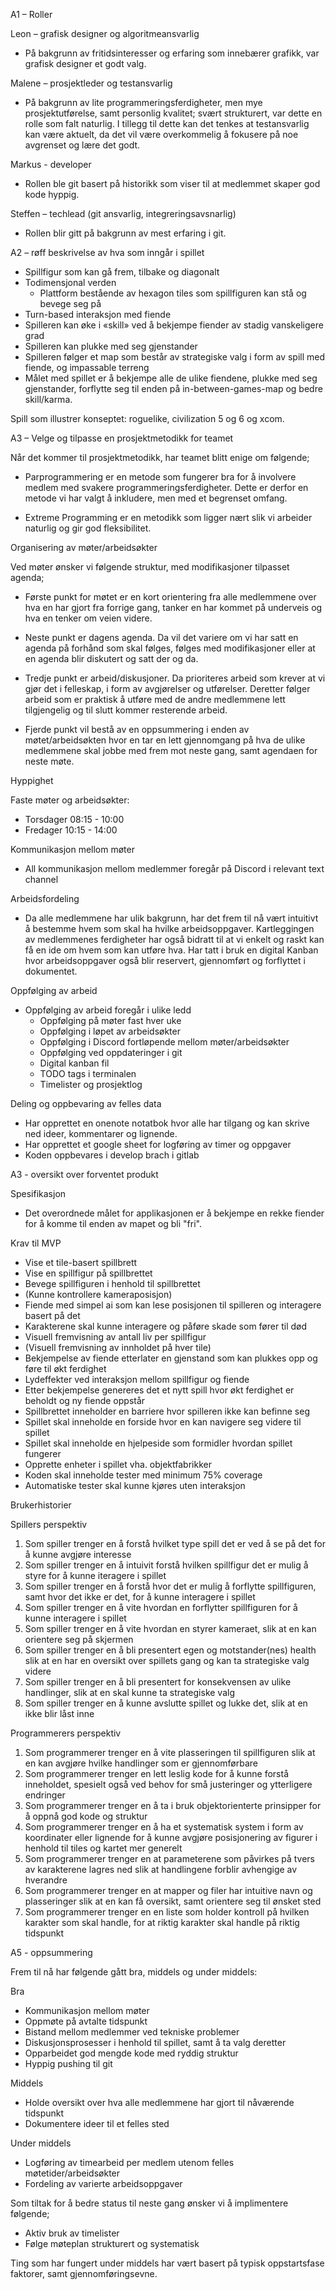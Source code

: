 A1 – Roller

Leon – grafisk designer og algoritmeansvarlig
* På bakgrunn av fritidsinteresser og erfaring som innebærer grafikk, var grafisk designer et godt valg.

Malene – prosjektleder og testansvarlig
* På bakgrunn av lite programmeringsferdigheter, men mye prosjektutførelse, samt personlig kvalitet; svært strukturert, var dette en rolle som falt naturlig. I tillegg til dette kan det tenkes at testansvarlig kan være aktuelt, da det vil være overkommelig å fokusere på noe avgrenset og lære det godt.

Markus - developer
* Rollen ble git basert på historikk som viser til at medlemmet skaper god kode hyppig.

Steffen – techlead (git ansvarlig, integreringsavsnarlig)
* Rollen blir gitt på bakgrunn av mest erfaring i git.


A2 – røff beskrivelse av hva som inngår i spillet


* Spillfigur som kan gå frem, tilbake og diagonalt  
* Todimensjonal verden  
	* Plattform bestående av hexagon tiles som spillfiguren kan stå og bevege seg på   
* Turn-based interaksjon med fiende  
* Spilleren kan øke i «skill» ved å bekjempe fiender av stadig vanskeligere grad  
* Spilleren kan plukke med seg gjenstander  
* Spilleren følger et map som består av strategiske valg i form av spill med fiende, og impassable terreng 
* Målet med spillet er å bekjempe alle de ulike fiendene, plukke med seg gjenstander, forflytte seg til enden på   in-between-games-map og bedre skill/karma.  

Spill som illustrer konseptet: roguelike, civilization 5 og 6 og xcom.


A3 – Velge og tilpasse en prosjektmetodikk for teamet

Når det kommer til prosjektmetodikk, har teamet blitt enige om følgende;

* Parprogrammering er en metode som fungerer bra for å involvere medlem med svakere programmeringsferdigheter. Dette er derfor en metode vi har valgt å inkludere, men med et begrenset omfang.

* Extreme Programming er en metodikk som ligger nært slik vi arbeider naturlig og gir god fleksibilitet.



Organisering av møter/arbeidsøkter

Ved møter ønsker vi følgende struktur, med modifikasjoner tilpasset agenda;

* Første punkt for møtet er en kort orientering fra alle medlemmene over hva en har gjort fra forrige gang, tanker en har kommet på underveis og hva en tenker om veien videre.

* Neste punkt er dagens agenda. Da vil det variere om vi har satt en agenda på forhånd som skal følges, følges med modifikasjoner eller at en agenda blir diskutert og satt der og da.

* Tredje punkt er arbeid/diskusjoner. Da prioriteres arbeid som krever at vi gjør det i felleskap, i form av avgjørelser og utførelser. Deretter følger arbeid som er praktisk å utføre med de andre medlemmene lett tilgjengelig og til slutt kommer resterende arbeid.

* Fjerde punkt vil bestå av en oppsummering i enden av møtet/arbeidsøkten hvor en tar en lett gjennomgang på hva de ulike medlemmene skal jobbe med frem mot neste gang, samt agendaen for neste møte.


Hyppighet

Faste møter og arbeidsøkter:
* Torsdager 08:15 - 10:00
* Fredager 10:15 - 14:00


Kommunikasjon mellom møter
* All kommunikasjon mellom medlemmer foregår på Discord i relevant text channel


Arbeidsfordeling
* Da alle medlemmene har ulik bakgrunn, har det frem til nå vært intuitivt å bestemme hvem som skal ha hvilke arbeidsoppgaver. Kartleggingen av medlemmenes ferdigheter har også bidratt til at vi enkelt og raskt kan få en ide om hvem som kan utføre hva. Har tatt i bruk en digital Kanban hvor arbeidsoppgaver også blir reservert, gjennomført og  forflyttet i dokumentet.


Oppfølging av arbeid
* Oppfølging av arbeid foregår i ulike ledd
	* Oppfølging på møter fast hver uke
	* Oppfølging i løpet av arbeidsøkter
	* Oppfølging i Discord fortløpende mellom møter/arbeidsøkter
	* Oppfølging ved oppdateringer i git
	* Digital kanban fil
	* TODO tags i terminalen
	* Timelister og prosjektlog


Deling og oppbevaring av felles data
* Har opprettet en onenote notatbok hvor alle har tilgang og kan skrive ned ideer, kommentarer og lignende.
* Har opprettet et google sheet for logføring av timer og oppgaver
* Koden oppbevares i develop brach i gitlab


A3 - oversikt over forventet produkt


Spesifikasjon
* Det overordnede målet for applikasjonen er å bekjempe en rekke fiender for å komme til enden av mapet og bli "fri".


Krav til MVP
* Vise et tile-basert spillbrett
* Vise en spillfigur på spillbrettet
* Bevege spillfiguren i henhold til spillbrettet
* (Kunne kontrollere kameraposisjon)
* Fiende med simpel ai som kan lese posisjonen til spilleren og interagere basert på det
* Karakterene skal kunne interagere og påføre skade som fører til død
* Visuell fremvisning av antall liv per spillfigur
* (Visuell fremvisning av innholdet på hver tile)
* Bekjempelse av fiende etterlater en gjenstand som kan plukkes opp og føre til økt ferdighet
* Lydeffekter ved interaksjon mellom spillfigur og fiende
* Etter bekjempelse genereres det et nytt spill hvor økt ferdighet er beholdt og ny fiende oppstår
* Spillbrettet inneholder en barriere hvor spilleren ikke kan befinne seg
* Spillet skal inneholde en forside hvor en kan navigere seg videre til spillet
* Spillet skal inneholde en hjelpeside som formidler hvordan spillet fungerer
* Opprette enheter i spillet vha. objektfabrikker
* Koden skal inneholde tester med minimum 75% coverage
* Automatiske tester skal kunne kjøres uten interaksjon


Brukerhistorier


Spillers perspektiv
1. Som spiller trenger en å forstå hvilket type spill det er ved å se på det for å kunne avgjøre interesse
2. Som spiller trenger en å intuivit forstå hvilken spillfigur det er mulig å styre for å kunne iteragere i spillet
3. Som spiller trenger en å forstå hvor det er mulig å forflytte spillfiguren, samt hvor det ikke er det, for å kunne interagere i spillet
4. Som spiller trenger en å vite hvordan en forflytter spillfiguren for å kunne interagere i spillet
5. Som spiller trenger en å vite hvordan en styrer kameraet, slik at en kan orientere seg på skjermen
6. Som spiller trenger en å bli presentert egen og motstander(nes) health slik at en har en oversikt over spillets gang og kan ta strategiske valg videre
7. Som spiller trenger en å bli presentert for konsekvensen av ulike handlinger, slik at en skal kunne ta strategiske valg
8. Som spiller trenger en å kunne avslutte spillet og lukke det, slik at en ikke blir låst inne


Programmerers perspektiv
1. Som programmerer trenger en å vite plasseringen til spillfiguren slik at en kan avgjøre hvilke handlinger som er gjennomførbare
2. Som programmerer trenger en lett leslig kode for å kunne forstå inneholdet, spesielt også ved behov for små justeringer og ytterligere endringer
3. Som programmerer trenger en å ta i bruk objektorienterte prinsipper for å oppnå god kode og struktur
4. Som programmerer trenger en å ha et systematisk system i form av koordinater eller lignende for å kunne avgjøre posisjonering av figurer i henhold til tiles og kartet mer generelt
5. Som programmerer trenger en at parameterene som påvirkes på tvers av karakterene lagres ned slik at handlingene forblir avhengige av hverandre
6. Som programmerer trenger en at mapper og filer har intuitive navn og plasseringer slik at en kan få oversikt, samt orientere seg til ønsket sted
7. Som programmerer trenger en en liste som holder kontroll på hvilken karakter som skal handle, for at riktig karakter skal handle på riktig tidspunkt



A5 - oppsummering

Frem til nå har følgende gått bra, middels og under middels:

Bra
* Kommunikasjon mellom møter
* Oppmøte på avtalte tidspunkt
* Bistand mellom medlemmer ved tekniske problemer
* Diskusjonsprosesser i henhold til spillet, samt å ta valg deretter
* Opparbeidet god mengde kode med ryddig struktur
* Hyppig pushing til git


Middels
* Holde oversikt over hva alle medlemmene har gjort til nåværende tidspunkt
* Dokumentere ideer til et felles sted


Under middels
* Logføring av timearbeid per medlem utenom felles møtetider/arbeidsøkter
* Fordeling av varierte arbeidsoppgaver


Som tiltak for å bedre status til neste gang ønsker vi å implimentere følgende;
* Aktiv bruk av timelister
* Følge møteplan strukturert og systematisk

Ting som har fungert under middels har vært basert på typisk oppstartsfase faktorer, samt gjennomføringsevne.  
